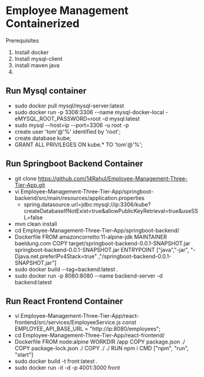 # Employee Management Containerized
 
 Prerequisites
1) Install docker
2) Install mysql-client
3) install maven java
4)

## Run Mysql container

- sudo docker pull mysql/mysql-server:latest
- sudo docker run -p 3306:3306 --name mysql-docker-local -eMYSQL_ROOT_PASSWORD=root -d mysql:latest
- sudo mysql --host=ip --port=3306 -u root -p
- create user 'tom'@'%' identified by 'root';
- create database kube;
- GRANT ALL PRIVILEGES ON kube.* TO 'tom'@'%';

## Run Springboot Backend Container

- git clone https://github.com/14Rahul/Employee-Management-Three-Tier-App.git
- vi Employee-Management-Three-Tier-App/springboot-backend/src/main/resources/application.properties
  - spring.datasource.url=jdbc:mysql://ip:3306/kube?createDatabaseIfNotExist=true&allowPublicKeyRetrieval=true&useSSL=false
- mvn clean install
- cd Employee-Management-Three-Tier-App/springboot-backend/
- Dockerfile
  FROM amazoncorretto:11-alpine-jdk
  MAINTAINER baeldung.com
  COPY target/springboot-backend-0.0.1-SNAPSHOT.jar springboot-backend-0.0.1-SNAPSHOT.jar
  ENTRYPOINT ["java","-jar", "-Djava.net.preferIPv4Stack=true" ,"/springboot-backend-0.0.1-SNAPSHOT.jar"]
- sudo docker build --tag=backend:latest .
- sudo docker run -p 8080:8080 --name backend-server -d backend:latest

## Run React Frontend Container

- vi Employee-Management-Three-Tier-App/react-frontend/src/services/EmployeeService.js
  const EMPLOYEE_API_BASE_URL = "http://ip:8080/employees";
- cd Employee-Management-Three-Tier-App/react-frontend/
- Dockerfile
  FROM node:alpine
  WORKDIR /app
  COPY package.json ./
  COPY package-lock.json ./
  COPY ./ ./
  RUN npm i
  CMD ["npm", "run", "start"]
- sudo docker build -t front:latest .
- sudo docker run -it -d -p 4001:3000 front 
